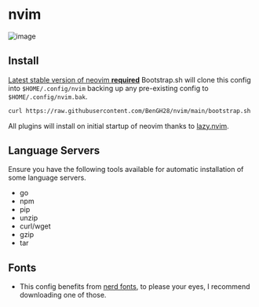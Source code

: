 # nvim

 
  ![image](https://user-images.githubusercontent.com/45215137/161371967-2ca62397-01ec-4555-85fc-9e117073f2d1.png)



## Install

[Latest stable version of neovim **required**](https://github.com/neovim/neovim)
Bootstrap.sh will clone this config into `$HOME/.config/nvim`
backing up any pre-existing config to `$HOME/.config/nvim.bak`.

```bash
curl https://raw.githubusercontent.com/BenGH28/nvim/main/bootstrap.sh | sh 
```

All plugins will install on initial startup of neovim thanks to [lazy.nvim](https://github.com/folke/lazy.nvim).


## Language Servers


Ensure you have the following tools available for automatic installation of some language servers.
- go
- npm
- pip
- unzip
- curl/wget
- gzip
- tar


## Fonts

- This config benefits from [nerd fonts](https://github.com/ryanoasis/nerd-fonts.git), to please your eyes,
  I recommend downloading one of those.
